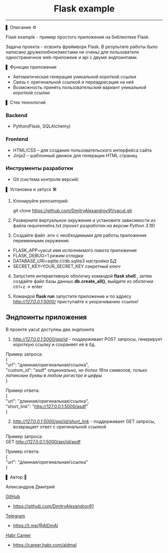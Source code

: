 <div align="center">
<h1> Flask example </h1>
</div>

---
▌ Описание ⚙️

Flask example - пример простого приложения на библиотеке Flask.

Задача проекта - освоить фреймворк Flask. В результате работы было написано дружелюбное(местами не очень) для пользователя одностраничное web-приложеие и api с двумя эндпоинтами. 

▌ Функции приложения

- Автоматическая генерация уникальной короткой ссылки
- Связь с оригинальной ссылкой и переадресация на неё
- Возможность принять пользовательский вариант уникальной короткой ссылки

▌ Стек технологий

### Backend

- Python(Flask, SQLAlchemy)

### Frontend

- HTML/CSS – для создания пользовательского интерфейса сайта
- Jinja2 – шаблонный движок для генерации HTML страниц

### Инструменты разработки
- Git (система контроля версий)

▌ Установка и запуск 🛠️

1. Клонируйте репозиторий:

   git clone https://github.com/DmitryAlexandrov91/yacut.git

2. Разверните виртуальное окружение и установите зависимости из файла requiremetns.txt *(проект разработан на версии Python 3.19)*

3. Создайте файл .env с необходимыми для работы приложения переменными окружения.

- FLASK_APP=yacut  *имя исполняемого пакета приложения*
- FLASK_DEBUG=1   *режим отладки*
- DATABASE_URI=sqlite:///db.sqlite3   *настройка БД*
- SECRET_KEY=YOUR_SECRET_KEY      *секретный ключ*

4. Запустите интерактивную оболочку командой **flask shell** , затем создайте файл базы данных  **db.create_all()**, выйдите из оболочки ctrl+z  -> enter

5. Командой **flask run** запустите приложение и по адресу  *http://127.0.0.1:5000/* приступайте к укорачиванию ссылок!


## Эндпоинты приложения

В проекте yacut доступеы два эндпоинта

1. *http://127.0.0.1:5000/api/id*   - поддерживает POST запросы, генерирует короткую ссылку и сохраняет её в бд.

Пример запроса:  
{  
   "url": "длинная/оригинальная/ссылка",  
   "custom_id": "asdf"    *опционально, не более 16ти символов, только латинские буквы в любом регистре и цифры*  
}  

Пример ответа:  
{  
   "url": "длинная/оригинальная/ссылка",  
   "short_link": "http://127.0.0.1:5000/asdf"    
}  

2. *http://127.0.0.1:5000/api/id/short_link* - поддерживает GET запросы, возвращает ответ с оригинальной ссылкой

Пример запроса:  
GET http://127.0.0.1:5000/api/id/asdf  

Пример ответа:  
{  
   "url": "длинная/оригинальная/ссылка"  
}  


▌ Автор 📝

Александров Дмитрий

<u>GitHub</u>
- https://github.com/DmitryAlexandrov91

<u>Telegram</u>
- https://t.me/@AlDmAl

<u>Habr Career</u>
- https://career.habr.com/aldmal



